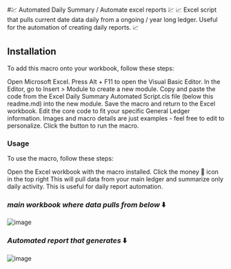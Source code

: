 #💹 Automated Daily Summary / Automate excel reports 💹
📈 Excel script that pulls current date data daily from a ongoing / year long ledger. Useful for the automation of creating daily reports. 📈

## Installation
To add this macro onto your workbook, follow these steps:

Open Microsoft Excel.
Press Alt + F11 to open the Visual Basic Editor.
In the Editor, go to Insert > Module to create a new module.
Copy and paste the code from the Excel Daily Summary Automated Script.cls file (below this readme.md) into the new module.
Save the macro and return to the Excel workbook.
Edit the core code to fit your specific General Ledger information. Images and macro details are just examples - feel free to edit to personalize.
Click the button to run the macro.

### Usage
To use the macro, follow these steps:

Open the Excel workbook with the macro installed.
Click the money 💸 icon in the top right
This will pull data from your main ledger and summarize only daily activity. This is useful for daily report automation. 

### *main workbook where data pulls from below* ⬇️

![image](https://github.com/andero32/Excel-Daily-Summary-script/assets/130467114/10eddda0-1f78-4b35-88ec-3ab751c313f0)

### *Automated report that generates* ⬇️

![image](https://github.com/andero32/Excel-Daily-Summary-script/assets/130467114/5f554a91-7110-4a09-8f79-a87ebc6d8720)

